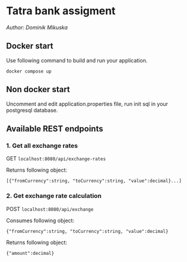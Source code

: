 # Tatra bank assigment
_Author: Dominik Mikuska_

## Docker start
Use following command to build and run your application.

```docker compose up```

## Non docker start
Uncomment and edit application.properties file, run init sql in your postgresql database.

## Available REST endpoints

### 1. Get all exchange rates
GET ```localhost:8080/api/exchange-rates```

Returns following object:

```[{"fromCurrency":string, "toCurrency":string, "value":decimal}...]```

### 2. Get exchange rate calculation
POST ```localhost:8080/api/exchange```

Consumes following object:

```{"fromCurrency":string, "toCurrency":string, "value":decimal}```

Returns following object:

```{"amount":decimal}```
